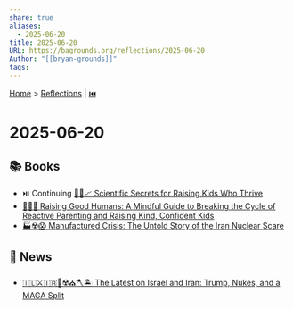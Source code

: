 ```yaml
---
share: true
aliases:
  - 2025-06-20
title: 2025-06-20
URL: https://bagrounds.org/reflections/2025-06-20
Author: "[[bryan-grounds]]"
tags: 
---
```

[Home](../index.md) > [Reflections](./index.md) | [⏮️](./2025-06-19.md)  
# 2025-06-20  
## 📚 Books  
- ⏯️ Continuing [🧪👶📈 Scientific Secrets for Raising Kids Who Thrive](../books/scientific-secrets-for-raising-kids-who-thrive.md)  
- [🌱👼🏼 Raising Good Humans: A Mindful Guide to Breaking the Cycle of Reactive Parenting and Raising Kind, Confident Kids](../books/raising-good-humans-a-mindful-guide-to-breaking-the-cycle-of-reactive-parenting-and-raising-kind-confident-kids.md)  
- [🏭☢️😱 Manufactured Crisis: The Untold Story of the Iran Nuclear Scare](../books/manufactured-crisis-the-untold-story-of-the-iran-nuclear-scare.md)  
  
## 📰 News  
- [🇮🇱⚔️🇮🇷👹☢️⛪🪓🏝️ The Latest on Israel and Iran: Trump, Nukes, and a MAGA Split](../videos/the-latest-on-israel-and-iran-trump-nukes-and-a-maga-split.md)